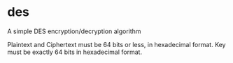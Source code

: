 # des
A simple DES encryption/decryption algorithm

Plaintext and Ciphertext must be 64 bits or less, in hexadecimal format.
Key must be exactly 64 bits in hexadecimal format.
